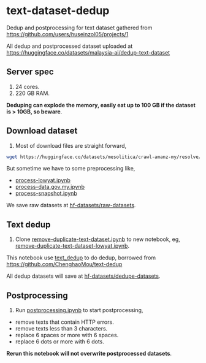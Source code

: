 # text-dataset-dedup

Dedup and postprocessing for text dataset gathered from https://github.com/users/huseinzol05/projects/1

All dedup and postprocessed dataset uploaded at https://huggingface.co/datasets/malaysia-ai/dedup-text-dataset

## Server spec

1. 24 cores.
2. 220 GB RAM.

**Deduping can explode the memory, easily eat up to 100 GB if the dataset is > 10GB, so beware**.

## Download dataset

1. Most of download files are straight forward,

```bash
wget https://huggingface.co/datasets/mesolitica/crawl-amanz-my/resolve/main/parsed.jsonl -O hf-datasets/raw-datasets/amanz.jsonl
```

But sometime we have to some preprocessing like,

- [process-lowyat.ipynb](process-lowyat.ipynb)
- [process-data.gov.my.ipynb](process-data.gov.my.ipynb)
- [process-snapshot.ipynb](process-snapshot.ipynb)

We save raw datasets at [hf-datasets/raw-datasets](hf-datasets/raw-datasets).

## Text dedup

1. Clone [remove-duplicate-text-dataset.ipynb](remove-duplicate-text-dataset.ipynb) to new notebook, eg, [remove-duplicate-text-dataset-lowyat.ipynb](remove-duplicate-text-dataset-lowyat.ipynb).

This notebook use [text_dedup](text_dedup) to do dedup, borrowed from https://github.com/ChenghaoMou/text-dedup

All dedup datasets will save at [hf-datasets/dedupe-datasets](hf-datasets/dedupe-datasets).

## Postprocessing

1. Run [postprocessing.ipynb](postprocessing.ipynb) to start postprocessing,

- remove texts that contain HTTP errors.
- remove texts less than 3 characters.
- replace 6 spaces or more with 6 spaces.
- replace 6 dots or more with 6 dots.

**Rerun this notebook will not overwrite postprocessed datasets**.